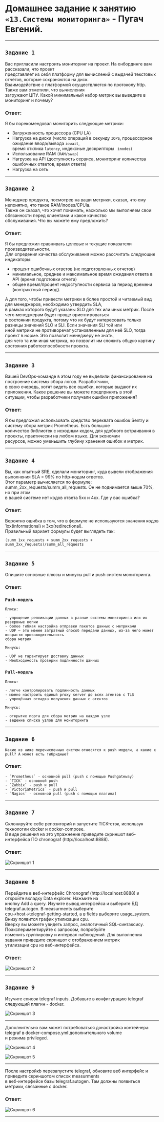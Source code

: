 # Домашнее задание к занятию `«13.Системы мониторинга»` - Пугач Евгений.


---

## `Задание 1`

   Вас пригласили настроить мониторинг на проект. На онбординге вам рассказали, что проект  
представляет из себя платформу для вычислений с выдачей текстовых отчётов, которые сохраняются на диск.  
Взаимодействие с платформой осуществляется по протоколу http. Также вам отметили, что вычисления  
загружают ЦПУ. Какой минимальный набор метрик вы выведите в мониторинг и почему?

### Ответ:

Я бы порекомендовал мониторить следующие метрики:
  - Загруженность процессора (CPU LA)
  - Нагрузка на диски (число операций в секунду ` IOPS `, процессорное ожидание ввода/вывода ` iowait `,  
  время отклика ` latency `, индексные дескрипторы ` inodes`)
  - Использование RAM `(RAM/swap)`
  - Нагрузка на API (доступность сервиса, мониторинг количества ошибочных ответов, время ответа)
  - Нагрузка на сеть

---

## `Задание 2`

   Менеджер продукта, посмотрев на ваши метрики, сказал, что ему непонятно, что такое RAM/inodes/CPUla.  
Также он сказал, что хочет понимать, насколько мы выполняем свои обязанности перед клиентами и какое качество  
обслуживания. Что вы можете ему предложить?

### Ответ:

   Я бы предложил сравнивать целевые и текущие показатели производительности.  
Для опредения качества обслуживания можно рассчитать следующие индикаторы:  
  - процент ошибочных ответов (не подготовленных отчетов)  
  - минимальное, среднее и максимальное время ожидания ответа в API (время подготовки отчета)  
  - общее время/процент недоступности сервиса за период времени (контрактный период).  

   А для того, чтобы привести метрики в более простой и читаемый вид для менеджеров, необходимо утвердить SLA,  
в рамках которого будут указаны SLO для тех или иных метрик. После чего менеджерам будет проще ориентироваться  
в состоянии продукта, потому что их будут интересовать только разницы значений SLO и SLI. Если значения SLI той или  
иной метрики не противоречат установленным для неё SLO, тогда проект в норме. Это позволит менеджеру не знать,  
для чего та или иная метрика, но позволит им сложить общую картину состояния работоспособности проекта.
 
---

## `Задание 3`

   Вашей DevOps-команде в этом году не выделили финансирование на построение системы сбора логов. Разработчики,  
в свою очередь, хотят видеть все ошибки, которые выдают их приложения. Какое решение вы можете предпринять в этой  
ситуации, чтобы разработчики получали ошибки приложения?

### Ответ:

   Я бы предложил использовать средство перехвата ошибок Sentry и систему сбора метрик Prometheus. Есть большое  
количество библиотек с исходным кодом, для удобного встраивания в проекты, практически на любом языке. Для экономии  
ресурсов, можно уменьшить глубину хранения ошибок и метрик.

---

## `Задание 4`

   Вы, как опытный SRE, сделали мониторинг, куда вывели отображения выполнения SLA = 99% по http-кодам ответов.  
Этот параметр вычисляется по формуле: summ_2xx_requests/summ_all_requests. Он не поднимается выше 70%, но при этом  
в вашей системе нет кодов ответа 5xx и 4xx. Где у вас ошибка?

### Ответ:

   Вероятно ошибка в том, что в формуле не используются значения кодов 1xx(informational) и 3xx(redirectional).  
Правильный вариант формулы будет выглядеть так:  

   ` (summ_1xx_requests + summ_2xx_requests + summ_3xx_requests)/summ_all_requests `

---

## `Задание 5`

   Опишите основные плюсы и минусы pull и push систем мониторинга.

### Ответ:

### `Push-модель`

    Плюсы:

    - упрощение репликации данных в разные системы мониторинга или их резервные копии
    - более гибкая настройка отправки пакетов данных с метриками
    - UDP — это менее затратный способ передачи данных, из-за чего может возрасти производительность  
    сбора метрик

    Минусы:

    - UDP не гарантирует доставку данных
    - Необходимость проверки подлинности данных

### `Pull-модель`

    Плюсы:

    - легче контролировать подлинность данных
    - можно настроить единый proxy server до всех агентов с TLS
    - упрощённая отладка получения данных с агентов

    Минусы:

    - oткрытие порта для сбора метрик на каждом узле
    - ведение списка узлов для мониторинга

---

## `Задание 6`

    Какие из ниже перечисленных систем относятся к push модели, а какие к pull? А может есть гибридные?

### Ответ:

    - `Prometheus` - основной pull (push с помощью Pushgateway)
    - `TICK` - основной push
    - `Zabbix` - push и pull
    - `VictoriaMetrics` - push и pull
    - `Nagios` - основной pull (push с помощью плагина)

---

## `Задание 7`

   Склонируйте себе репозиторий и запустите TICK-стэк, используя технологии docker и docker-compose.  
   В виде решения на это упражнение приведите скриншот веб-интерфейса ПО chronograf (http://localhost:8888).

### Ответ:

![Скриншот 1](https://github.com/PugachEV72/Images/blob/master/2024-02-18_19-33-49.png)

---

## `Задание 8`

   Перейдите в веб-интерфейс Chronograf (http://localhost:8888) и откройте вкладку Data explorer. Нажмите на  
кнопку Add a query. Изучите вывод интерфейса и выберите БД telegraf.autogen. В measurments выберите  
cpu->host->telegraf-getting-started, а в fields выберите usage_system. Внизу появится график утилизации cpu.  
Вверху вы можете увидеть запрос, аналогичный SQL-синтаксису. Поэкспериментируйте с запросом, попробуйте  
изменить группировку и интервал наблюдений. Для выполнения задания приведите скриншот с отображением метрик  
утилизации cpu из веб-интерфейса.

### Ответ:

![Скриншот 2](https://github.com/PugachEV72/Images/blob/master/2024-02-18_19-52-46.png)

---

## `Задание 9`

Изучите список telegraf inputs. Добавьте в конфигурацию telegraf следующий плагин - docker.

![Скриншот 3](https://github.com/PugachEV72/Images/blob/master/2024-02-18_20-04-47.png)

---

Дополнительно вам может потребоваться донастройка контейнера telegraf в docker-compose.yml дополнительного volume  
и режима privileged.

![Скриншот 4](https://github.com/PugachEV72/Images/blob/master/2024-02-18_21-35-09.png)

![Скриншот 5](https://github.com/PugachEV72/Images/blob/master/2024-02-18_21-36-03.png)

---

После настройкb перезапустите telegraf, обновите веб интерфейс и приведите скриншотом список measurments  
в веб-интерфейсе базы telegraf.autogen. Там должны появиться метрики, связанные с docker.

### Ответ:

![Скриншот 6](https://github.com/PugachEV72/Images/blob/master/2024-02-18_21-32-16.png)

---



